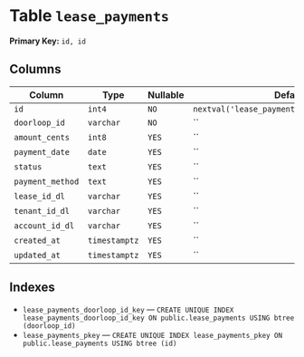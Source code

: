# Table `lease_payments`

**Primary Key:** `id, id`

## Columns

| Column | Type | Nullable | Default |
|---|---|---|---|
| `id` | `int4` | `NO` | `nextval('lease_payments_id_seq'::regclass)` |
| `doorloop_id` | `varchar` | `NO` | `` |
| `amount_cents` | `int8` | `YES` | `` |
| `payment_date` | `date` | `YES` | `` |
| `status` | `text` | `YES` | `` |
| `payment_method` | `text` | `YES` | `` |
| `lease_id_dl` | `varchar` | `YES` | `` |
| `tenant_id_dl` | `varchar` | `YES` | `` |
| `account_id_dl` | `varchar` | `YES` | `` |
| `created_at` | `timestamptz` | `YES` | `` |
| `updated_at` | `timestamptz` | `YES` | `` |

## Indexes

- `lease_payments_doorloop_id_key` — `CREATE UNIQUE INDEX lease_payments_doorloop_id_key ON public.lease_payments USING btree (doorloop_id)`
- `lease_payments_pkey` — `CREATE UNIQUE INDEX lease_payments_pkey ON public.lease_payments USING btree (id)`